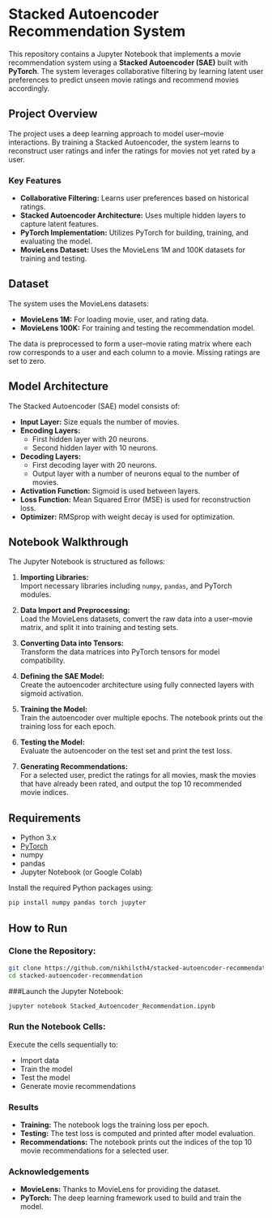 # Stacked Autoencoder Recommendation System

This repository contains a Jupyter Notebook that implements a movie recommendation system using a **Stacked Autoencoder (SAE)** built with **PyTorch**. The system leverages collaborative filtering by learning latent user preferences to predict unseen movie ratings and recommend movies accordingly.

## Project Overview

The project uses a deep learning approach to model user–movie interactions. By training a Stacked Autoencoder, the system learns to reconstruct user ratings and infer the ratings for movies not yet rated by a user.

### Key Features

- **Collaborative Filtering:** Learns user preferences based on historical ratings.
- **Stacked Autoencoder Architecture:** Uses multiple hidden layers to capture latent features.
- **PyTorch Implementation:** Utilizes PyTorch for building, training, and evaluating the model.
- **MovieLens Dataset:** Uses the MovieLens 1M and 100K datasets for training and testing.

## Dataset

The system uses the MovieLens datasets:
- **MovieLens 1M:** For loading movie, user, and rating data.
- **MovieLens 100K:** For training and testing the recommendation model.

The data is preprocessed to form a user–movie rating matrix where each row corresponds to a user and each column to a movie. Missing ratings are set to zero.

## Model Architecture

The Stacked Autoencoder (SAE) model consists of:
- **Input Layer:** Size equals the number of movies.
- **Encoding Layers:** 
  - First hidden layer with 20 neurons.
  - Second hidden layer with 10 neurons.
- **Decoding Layers:**
  - First decoding layer with 20 neurons.
  - Output layer with a number of neurons equal to the number of movies.
- **Activation Function:** Sigmoid is used between layers.
- **Loss Function:** Mean Squared Error (MSE) is used for reconstruction loss.
- **Optimizer:** RMSprop with weight decay is used for optimization.

## Notebook Walkthrough

The Jupyter Notebook is structured as follows:

1. **Importing Libraries:**  
   Import necessary libraries including `numpy`, `pandas`, and PyTorch modules.

2. **Data Import and Preprocessing:**  
   Load the MovieLens datasets, convert the raw data into a user–movie matrix, and split it into training and testing sets.

3. **Converting Data into Tensors:**  
   Transform the data matrices into PyTorch tensors for model compatibility.

4. **Defining the SAE Model:**  
   Create the autoencoder architecture using fully connected layers with sigmoid activation.

5. **Training the Model:**  
   Train the autoencoder over multiple epochs. The notebook prints out the training loss for each epoch.

6. **Testing the Model:**  
   Evaluate the autoencoder on the test set and print the test loss.

7. **Generating Recommendations:**  
   For a selected user, predict the ratings for all movies, mask the movies that have already been rated, and output the top 10 recommended movie indices.

## Requirements

- Python 3.x
- [PyTorch](https://pytorch.org/)
- numpy
- pandas
- Jupyter Notebook (or Google Colab)

Install the required Python packages using:

```bash
pip install numpy pandas torch jupyter
```

## How to Run

### Clone the Repository:

```bash
git clone https://github.com/nikhilsth4/stacked-autoencoder-recommendation.git
cd stacked-autoencoder-recommendation
```

###Launch the Jupyter Notebook:
```bash
jupyter notebook Stacked_Autoencoder_Recommendation.ipynb
```
### Run the Notebook Cells:

Execute the cells sequentially to:

- Import data  
- Train the model  
- Test the model  
- Generate movie recommendations  

### Results  

- **Training:** The notebook logs the training loss per epoch.  
- **Testing:** The test loss is computed and printed after model evaluation.  
- **Recommendations:** The notebook prints out the indices of the top 10 movie recommendations for a selected user.  

### Acknowledgements  

- **MovieLens:** Thanks to MovieLens for providing the dataset.  
- **PyTorch:** The deep learning framework used to build and train the model.  




